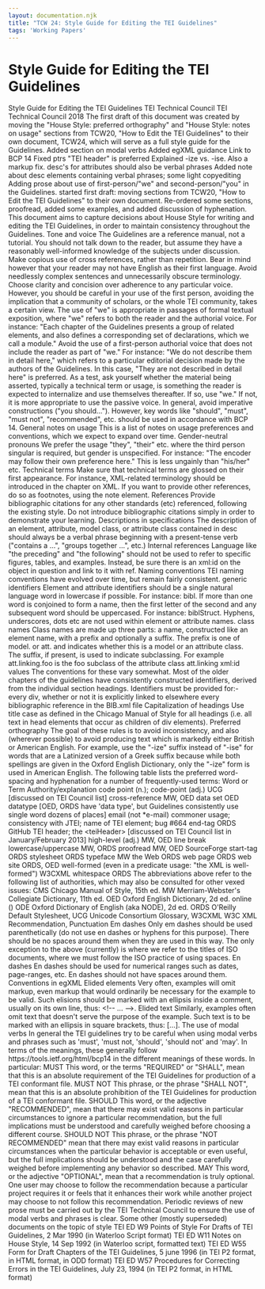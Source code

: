 ```yaml
---
layout: documentation.njk
title: "TCW 24: Style Guide for Editing the TEI Guidelines"
tags: 'Working Papers'
---
```

<div id="tei"><h1>Style Guide for Editing the TEI Guidelines</h1><!--
$LastChangedDate: 2012-08-09$
$LastChangedBy: rebeccawelzenbach$
$LastChangedRevision: 0001$
--><tei-tei data-xmlns="http://www.tei-c.org/ns/1.0" data-origname="TEI"> <tei-teiheader data-origname="teiHeader"> <tei-filedesc data-origname="fileDesc"> <tei-titlestmt data-origname="titleStmt"> <tei-title data-origname="title">Style Guide for Editing the TEI Guidelines</tei-title> <tei-author data-origname="author">TEI Technical Council</tei-author> </tei-titlestmt> <tei-publicationstmt data-origname="publicationStmt"> <tei-publisher data-origname="publisher">TEI Technical Council</tei-publisher> <tei-date data-origname="date">2018</tei-date> </tei-publicationstmt> <tei-sourcedesc data-origname="sourceDesc"> <tei-p data-origname="p">The first draft of this document was created by moving the "House Style: preferred orthography" and "House Style: notes on usage" sections from TCW20, "How to Edit the TEI Guidelines" to their own document, TCW24, which will serve as a full style guide for the Guidelines.</tei-p> </tei-sourcedesc> </tei-filedesc> <tei-revisiondesc data-origname="revisionDesc"> <tei-change data-origname="change" data-origatts="when who" when="2018-07-20" who="#JC">Added section on modal verbs</tei-change> <tei-change data-origname="change" data-origatts="when who" when="2016-03-11" who="#HAC">Added egXML guidance</tei-change> <tei-change data-origname="change" data-origatts="when who" when="2013-09-02" who="#KSH">Link to BCP 14</tei-change> <tei-change data-origname="change" data-origatts="when who" when="2013-03-16" who="#KSH">Fixed ptrs</tei-change> <tei-change data-origname="change" data-origatts="when who" when="2013-02-01" who="#KSH">"TEI header" is preferred</tei-change> <tei-change data-origname="change" data-origatts="when who" when="2013-01-27" who="#KSH">Explained -ize vs. -ise. Also a markup fix.</tei-change> <tei-change data-origname="change" data-origatts="when who" when="2012-01-08" who="#KSH">desc's for attributes should also be verbal phrases</tei-change> <tei-change data-origname="change" data-origatts="when who" when="2012-12-28" who="#KSH">Added note about desc elements containing verbal phrases; some light copyediting</tei-change> <tei-change data-origname="change" data-origatts="when who" when="2012-08-09" who="#RAW">Adding prose about use of first-person/"we" and second-person/"you" in the Guidelines. </tei-change> <tei-change data-origname="change" data-origatts="when who" when="2012-08-06" who="#RAW">started first draft: moving sections from TCW20, "How to Edit the TEI Guidelines" to their own document. Re-ordered some sections, proofread, added some examples, and added discussion of hyphenation. </tei-change> </tei-revisiondesc> </tei-teiheader> <tei-text data-origname="text"> <tei-body data-origname="body"> <tei-p data-origname="p">This document aims to capture decisions about House Style for writing and editing the TEI Guidelines, in order to maintain consistency throughout the Guidelines.</tei-p> <tei-div id="house-style-tone-and-voice" data-origname="div" data-origatts="xml:id"> <tei-head data-origname="head">Tone and voice</tei-head> <tei-p data-origname="p">The Guidelines are a reference manual, not a tutorial. You should not talk down to the reader, but assume they have a reasonably well-informed knowledge of the subjects under discussion. Make copious use of cross references, rather than repetition.</tei-p> <tei-p data-origname="p">Bear in mind however that your reader may not have English as their first language. Avoid needlessly complex sentences and unnecessarily obscure terminology.</tei-p> <tei-p data-origname="p">Choose clarity and concision over adherence to any particular voice. However, you should be careful in your use of the first person, avoiding the implication that a community of scholars, or the whole TEI community, takes a certain view. The use of "we" is appropriate in passages of formal textual exposition, where "we" refers to both the reader and the authorial voice. For instance: "Each chapter of the Guidelines presents a group of related elements, and also defines a corresponding set of declarations, which we call a module."</tei-p> <tei-p data-origname="p">Avoid the use of a first-person authorial voice that does not include the reader as part of "we." For instance: "We do not describe them in detail here," which refers to a particular editorial decision made by the authors of the Guidelines. In this case, "They are not described in detail here" is preferred.</tei-p> <tei-p data-origname="p">As a test, ask yourself whether the material being asserted, typically a technical term or usage, is something the reader is expected to internalize and use themselves thereafter. If so, use "we." If not, it is more appropriate to use the passive voice.</tei-p> <tei-p data-origname="p">In general, avoid imperative constructions ("you should..."). However, key words like "should", "must", "must not", "recommended", etc. should be used in accordance with <tei-ref data-origname="ref" data-origatts="target" target="http://tools.ietf.org/html/bcp14">BCP 14</tei-ref>.</tei-p> </tei-div> <tei-div id="house-style-usage" data-origname="div" data-origatts="xml:id"> <tei-head data-origname="head">General notes on usage</tei-head> <tei-p data-origname="p">This is a list of notes on usage preferences and conventions, which we expect to expand over time.</tei-p> <tei-list data-origname="list" data-origatts="type" type="gloss"> <tei-label data-origname="label">Gender-neutral pronouns</tei-label> <tei-item data-origname="item">We prefer the usage "they", "their" etc. where the third person singular is required, but gender is unspecified. For instance: "The encoder may follow their own preference here." This is less ungainly than "his/her" etc. </tei-item> <tei-label data-origname="label">Technical terms</tei-label> <tei-item data-origname="item">Make sure that technical terms are glossed on their first appearance. For instance, XML-related terminology should be introduced in the chapter on XML. If you want to provide other references, do so as footnotes, using the <tei-gi data-origname="gi">note</tei-gi> element.</tei-item> <tei-label data-origname="label">References</tei-label> <tei-item data-origname="item">Provide bibliographic citations for any other standards (etc) referenced, following the existing style. Do not introduce bibliographic citations simply in order to demonstrate your learning. </tei-item> <tei-label data-origname="label">Descriptions in specifications</tei-label> <tei-item data-origname="item">The description of an element, attribute, model class, or attribute class contained in <tei-gi data-origname="gi">desc</tei-gi> should always be a verbal phrase beginning with a present-tense verb ("contains a ...", "groups together ...", etc.)</tei-item> <tei-label data-origname="label">Internal references</tei-label> <tei-item data-origname="item">Language like "the preceding" and "the following" should not be used to refer to specific figures, tables, and examples. Instead, be sure there is an <tei-att data-origname="att">xml:id</tei-att> on the object in question and link to it with <tei-gi data-origname="gi">ref</tei-gi>.</tei-item> </tei-list> </tei-div> <tei-div id="house-style-naming-conventions" data-origname="div" data-origatts="xml:id"> <tei-head data-origname="head">Naming conventions</tei-head> <tei-p data-origname="p">TEI naming conventions have evolved over time, but remain fairly consistent. </tei-p> <tei-list data-origname="list" data-origatts="type" type="gloss"> <tei-label data-origname="label">generic identifiers</tei-label> <tei-item data-origname="item">Element and attribute identifiers should be a single natural language word in lowercase if possible. For instance: <tei-gi data-origname="gi">bibl</tei-gi>. If more than one word is conjoined to form a name, then the first letter of the second and any subsequent word should be uppercased. For instance: <tei-gi data-origname="gi">biblStruct</tei-gi>. Hyphens, underscores, dots etc are not used within element or attribute names. </tei-item> <tei-label data-origname="label">class names</tei-label> <tei-item data-origname="item">Class names are made up three parts: a name, constructed like an element name, with a prefix and optionally a suffix. The prefix is one of <tei-code data-origname="code">model.</tei-code> or <tei-code data-origname="code">att.</tei-code> and indicates whether this is a model or an attribute class. The suffix, if present, is used to indicate subclassing. For example <tei-ident data-origname="ident">att.linking.foo</tei-ident> is the <tei-ident data-origname="ident">foo</tei-ident> subclass of the attribute class <tei-ident data-origname="ident">att.linking</tei-ident></tei-item> <tei-label data-origname="label">xml:id values</tei-label> <tei-item data-origname="item">The conventions for these vary somewhat. Most of the older chapters of the guidelines have consistently constructed identifiers, derived from the individual section headings. Identifiers must be provided for:- <tei-list data-origname="list"> <tei-item data-origname="item">every <tei-gi data-origname="gi">div</tei-gi>, whether or not it is explicitly linked to elsewhere</tei-item> <tei-item data-origname="item">every bibliographic reference in the <tei-ident data-origname="ident">BIB.xml</tei-ident> file</tei-item> </tei-list></tei-item> </tei-list> </tei-div> <tei-div id="house-style-capitalization" data-origname="div" data-origatts="xml:id"> <tei-head data-origname="head">Capitalization of headings</tei-head> <tei-p data-origname="p">Use title case as defined in the <tei-title data-origname="title" data-origatts="level" level="m">Chicago Manual of Style</tei-title> for all headings (i.e. all text in <tei-gi data-origname="gi">head</tei-gi> elements that occur as children of <tei-gi data-origname="gi">div</tei-gi> elements). </tei-p> </tei-div> <tei-div id="house-style-orthography" data-origname="div" data-origatts="xml:id"> <tei-head data-origname="head">Preferred orthography</tei-head> <tei-p data-origname="p">The goal of these rules is to avoid inconsistency, and also (wherever possible) to avoid producing text which is markedly either British or American English. For example, use the "-ize" suffix instead of "-ise" for words that are a Latinized version of a Greek suffix because while both spellings are given in the Oxford English Dictionary, only the "-ize" form is used in American English. The following table lists the preferred word-spacing and hyphenation for a number of frequently-used terms: <tei-table data-origname="table"> <tei-row data-origname="row" data-origatts="role" role="label"> <tei-cell data-origname="cell">Word or Term</tei-cell> <tei-cell data-origname="cell">Authority/explanation</tei-cell> </tei-row> <tei-row data-origname="row"> <tei-cell data-origname="cell">code point (n.); code-point (adj.)</tei-cell> <tei-cell data-origname="cell">UCG [discussed on TEI Council list]</tei-cell> </tei-row> <tei-row data-origname="row"> <tei-cell data-origname="cell">cross-reference</tei-cell> <tei-cell data-origname="cell">MW, OED</tei-cell> </tei-row> <tei-row data-origname="row"> <tei-cell data-origname="cell">data set</tei-cell> <tei-cell data-origname="cell">OED</tei-cell> </tei-row> <tei-row data-origname="row"> <tei-cell data-origname="cell">datatype</tei-cell> <tei-cell data-origname="cell">[OED, ORDS have 'data type', but Guidelines consistently use single word dozens of places]</tei-cell> </tei-row> <tei-row data-origname="row"> <tei-cell data-origname="cell">email (not *e-mail)</tei-cell> <tei-cell data-origname="cell">commoner usage; consistency with JTEI; name of TEI element; bug #664</tei-cell> </tei-row> <tei-row data-origname="row"> <tei-cell data-origname="cell">end-tag</tei-cell> <tei-cell data-origname="cell">ORDS</tei-cell> </tei-row> <tei-row data-origname="row"> <tei-cell data-origname="cell">GitHub</tei-cell> <tei-cell data-origname="cell" data-empty=""></tei-cell> </tei-row> <tei-row data-origname="row"> <tei-cell data-origname="cell">TEI header; the &lt;teiHeader&gt;</tei-cell> <tei-cell data-origname="cell">[discussed on TEI Council list in January/February 2013]</tei-cell> </tei-row> <tei-row data-origname="row"> <tei-cell data-origname="cell">high-level (adj.)</tei-cell> <tei-cell data-origname="cell">MW, OED</tei-cell> </tei-row> <tei-row data-origname="row"> <tei-cell data-origname="cell">line break</tei-cell> <tei-cell data-origname="cell" data-empty=""></tei-cell> </tei-row> <tei-row data-origname="row"> <tei-cell data-origname="cell">lowercase/uppercase</tei-cell> <tei-cell data-origname="cell">MW, ORDS</tei-cell> </tei-row> <tei-row data-origname="row"> <tei-cell data-origname="cell">proofread</tei-cell> <tei-cell data-origname="cell">MW, OED</tei-cell> </tei-row> <tei-row data-origname="row"> <tei-cell data-origname="cell">SourceForge</tei-cell> <tei-cell data-origname="cell" data-empty=""></tei-cell> </tei-row> <tei-row data-origname="row"> <tei-cell data-origname="cell">start-tag</tei-cell> <tei-cell data-origname="cell">ORDS</tei-cell> </tei-row> <tei-row data-origname="row"> <tei-cell data-origname="cell">stylesheet</tei-cell> <tei-cell data-origname="cell">ORDS</tei-cell> </tei-row> <tei-row data-origname="row"> <tei-cell data-origname="cell">typeface</tei-cell> <tei-cell data-origname="cell">MW</tei-cell> </tei-row> <tei-row data-origname="row"> <tei-cell data-origname="cell">the Web</tei-cell> <tei-cell data-origname="cell">ORDS</tei-cell> </tei-row> <tei-row data-origname="row"> <tei-cell data-origname="cell">web page</tei-cell> <tei-cell data-origname="cell">ORDS</tei-cell> </tei-row> <tei-row data-origname="row"> <tei-cell data-origname="cell">web site</tei-cell> <tei-cell data-origname="cell"> ORDS, OED</tei-cell> </tei-row> <tei-row data-origname="row"> <tei-cell data-origname="cell">well-formed (even in a predicate usage: "the XML is well-formed")</tei-cell> <tei-cell data-origname="cell">W3CXML</tei-cell> </tei-row> <tei-row data-origname="row"> <tei-cell data-origname="cell">whitespace</tei-cell> <tei-cell data-origname="cell">ORDS</tei-cell> </tei-row> </tei-table> </tei-p> <tei-p data-origname="p">The abbreviations above refer to the following list of authorities, which may also be consulted for other vexed issues: <tei-list data-origname="list" data-origatts="type" type="gloss"> <tei-label data-origname="label"> CMS</tei-label> <tei-item data-origname="item"> Chicago Manual of Style, 15th ed.</tei-item> <tei-label data-origname="label"> MW</tei-label> <tei-item data-origname="item"> Merriam-Webster's Collegiate Dictionary, 11th ed.</tei-item> <tei-label data-origname="label"> OED</tei-label> <tei-item data-origname="item"> Oxford English Dictionary, 2d ed. online (<tei-ptr data-origname="ptr" data-empty="" data-origatts="target" target="http://dictionary.oed.com/"></tei-ptr>)</tei-item> <tei-label data-origname="label"> ODE</tei-label> <tei-item data-origname="item"> Oxford Dictionary of English (aka NODE), 2d ed.</tei-item> <tei-label data-origname="label"> ORDS</tei-label> <tei-item data-origname="item"> O'Reilly Default Stylesheet, <tei-ptr data-origname="ptr" data-empty="" data-origatts="target" target="http://www.oreilly.com/oreilly/author/stylesheet.html"></tei-ptr></tei-item> <tei-label data-origname="label"> UCG</tei-label> <tei-item data-origname="item"> Unicode Consortium Glossary, <tei-ptr data-origname="ptr" data-empty="" data-origatts="target" target="http://unicode.org/glossary/"></tei-ptr></tei-item> <tei-label data-origname="label"> W3CXML</tei-label> <tei-item data-origname="item"> W3C XML Recommendation, <tei-ptr data-origname="ptr" data-empty="" data-origatts="target" target="http://www.w3.org/TR/xml/"></tei-ptr></tei-item> </tei-list> </tei-p> </tei-div> <tei-div id="house-style-punctuation" data-origname="div" data-origatts="xml:id"> <tei-head data-origname="head">Punctuation</tei-head> <tei-list data-origname="list" data-origatts="type" type="gloss"> <tei-label data-origname="label">Em dashes</tei-label> <tei-item data-origname="item">Only em dashes should be used parenthetically (do not use en dashes or hyphens for this purpose). There should be no spaces around them when they are used in this way. The only exception to the above (currently) is where we refer to the titles of ISO documents, where we must follow the ISO practice of using spaces.</tei-item> <tei-label data-origname="label">En dashes</tei-label> <tei-item data-origname="item">En dashes should be used for numerical ranges such as dates, page-ranges, etc. En dashes should not have spaces around them.</tei-item> </tei-list> </tei-div> <tei-div id="house-style-egXML" data-origname="div" data-origatts="xml:id"> <tei-head data-origname="head">Conventions in <tei-gi data-origname="gi">egXML</tei-gi></tei-head> <tei-list data-origname="list" data-origatts="type" type="gloss"> <tei-label data-origname="label">Elided elements</tei-label> <tei-item data-origname="item">Very often, examples will omit markup, even markup that would ordinarily be necessary for the example to be valid. Such elisions should be marked with an ellipsis inside a comment, usually on its own line, thus: <tei-lb data-origname="lb" data-empty=""></tei-lb> <tei-code data-origname="code">&lt;!-- ... --&gt;</tei-code>.</tei-item> <tei-label data-origname="label">Elided text</tei-label> <tei-item data-origname="item">Similarly, examples often omit text that doesn't serve the purpose of the example. Such text is to be marked with an ellipsis in square brackets, thus: <tei-code data-origname="code">[...]</tei-code>.</tei-item> </tei-list> </tei-div> <tei-div id="modal-verbs" data-origname="div" data-origatts="xml:id"> <tei-head data-origname="head">The use of modal verbs</tei-head> <tei-p data-origname="p">In general the TEI guidelines try to be careful when using modal verbs and phrases such as 'must', 'must not, 'should', 'should not' and 'may'. In terms of the meanings, these generally follow <tei-ref data-origname="ref" data-origatts="target" target="https://tools.ietf.org/html/bcp14">https://tools.ietf.org/html/bcp14</tei-ref> in the different meanings of these words. In particular: <tei-list data-origname="list" data-origatts="type" type="gloss"> <tei-label data-origname="label">MUST</tei-label> <tei-item data-origname="item">This word, or the terms "REQUIRED" or "SHALL", mean that this is an absolute requirement of the TEI Guidelines for production of a TEI conformant file.</tei-item> <tei-label data-origname="label">MUST NOT</tei-label> <tei-item data-origname="item">This phrase, or the phrase "SHALL NOT", mean that this is an absolute prohibition of the TEI Guidelines for production of a TEI conformant file.</tei-item> <tei-label data-origname="label">SHOULD</tei-label> <tei-item data-origname="item">This word, or the adjective "RECOMMENDED", mean that there may exist valid reasons in particular circumstances to ignore a particular recommendation, but the full implications must be understood and carefully weighed before choosing a different course.</tei-item> <tei-label data-origname="label">SHOULD NOT</tei-label> <tei-item data-origname="item">This phrase, or the phrase "NOT RECOMMENDED" mean that there may exist valid reasons in particular circumstances when the particular behavior is acceptable or even useful, but the full implications should be understood and the case carefully weighed before implementing any behavior so described.</tei-item> <tei-label data-origname="label">MAY</tei-label> <tei-item data-origname="item">This word, or the adjective "OPTIONAL", mean that a recommendation is truly optional. One user may choose to follow the recommendation because a particular project requires it or feels that it enhances their work while another project may choose to not follow this recommendation.</tei-item> </tei-list> Periodic reviews of new prose must be carried out by the TEI Technical Council to ensure the use of modal verbs and phrases is clear. </tei-p> </tei-div> </tei-body> <tei-back data-origname="back"> <tei-div data-origname="div" data-origatts="type" type="appendix"> <tei-head data-origname="head">Some other (mostly superseded) documents on the topic of style</tei-head> <tei-listbibl data-origname="listBibl"> <tei-bibl data-origname="bibl"><tei-idno data-origname="idno">TEI ED W9</tei-idno> <tei-title data-origname="title">Points of Style For Drafts of TEI Guidelines</tei-title>, <tei-date data-origname="date">2 Mar 1990</tei-date> (<tei-ref data-origname="ref" data-origatts="target" target="http://www.tei-c.org/Vault/ED/edw09.gml">in Waterloo Script format</tei-ref>) </tei-bibl> <tei-bibl data-origname="bibl"> <tei-idno data-origname="idno">TEI ED W11</tei-idno> <tei-title data-origname="title">Notes on House Style</tei-title>, <tei-date data-origname="date">14 Sep 1992</tei-date> (<tei-ref data-origname="ref" data-origatts="target" target="http://www.tei-c.org/Vault/ED/edw11.gml">in Waterloo script</tei-ref>, <tei-ref data-origname="ref" data-origatts="target" target="http://www.tei-c.org/Vault/ED/edw11.txt">formatted text</tei-ref>) </tei-bibl> <tei-bibl data-origname="bibl"><tei-idno data-origname="idno">TEI ED W55</tei-idno> <tei-title data-origname="title">Form for Draft Chapters of the TEI Guidelines</tei-title>, <tei-date data-origname="date">5 june 1996</tei-date> (<tei-ref data-origname="ref" data-origatts="target" target="http://www.tei-c.org/Vault/ED/edw55.tei">in TEI P2 format</tei-ref>, <tei-ref data-origname="ref" data-origatts="target" target="http://www.tei-c.org/Vault/ED/edw55.htm">in HTML format</tei-ref>, <tei-ref data-origname="ref" data-origatts="target" target="http://www.tei-c.org/Vault/ED/edw55.odd">in ODD format</tei-ref>) </tei-bibl> <tei-bibl data-origname="bibl"><tei-idno data-origname="idno">TEI ED W57</tei-idno> <tei-title data-origname="title">Procedures for Correcting Errors in the TEI Guidelines</tei-title>, <tei-date data-origname="date">July 23, 1994</tei-date> (<tei-ref data-origname="ref" data-origatts="target" target="http://www.tei-c.org/Vault/ED/edw57.tei">in TEI P2 format</tei-ref>, <tei-ref data-origname="ref" data-origatts="target" target="http://www.tei-c.org/Vault/ED/edw57.htm">in HTML format</tei-ref>) </tei-bibl> </tei-listbibl> </tei-div> </tei-back> </tei-text> </tei-tei></div>